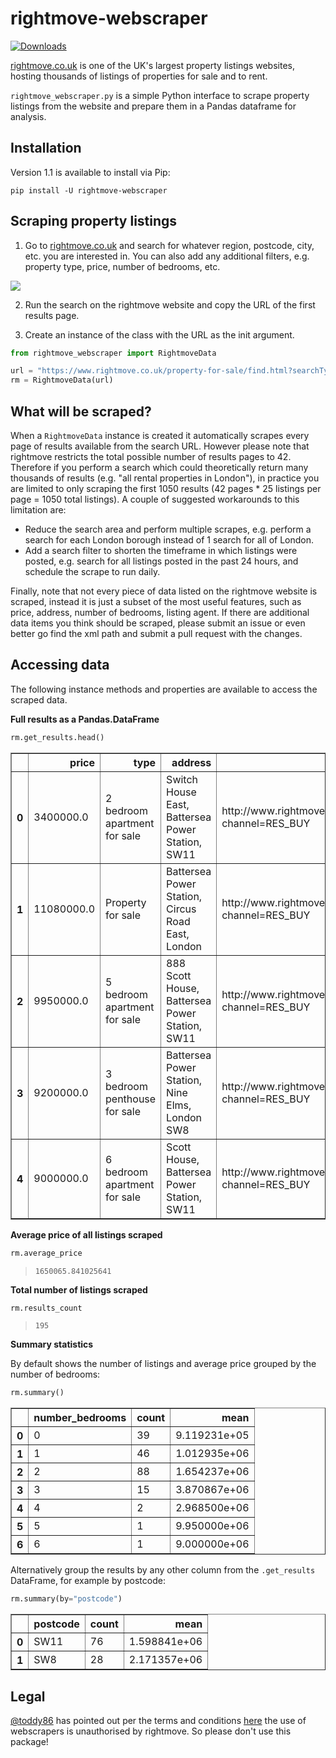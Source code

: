 # rightmove-webscraper

[![Downloads](https://pepy.tech/badge/rightmove-webscraper)](https://pepy.tech/project/rightmove-webscraper)

<a href="http://www.rightmove.co.uk/" target="_blank">rightmove.co.uk</a> is one of the UK's largest property listings websites, hosting thousands of listings of properties for sale and to rent.

<code>rightmove_webscraper.py</code> is a simple Python interface to scrape property listings from the website and prepare them in a Pandas dataframe for analysis.

## Installation

Version 1.1 is available to install via Pip:

 <code>pip install -U rightmove-webscraper</code>

## Scraping property listings

1) Go to <a href="http://www.rightmove.co.uk/">rightmove.co.uk</a> and search for whatever region, postcode, city, etc. you are interested in. You can also add any additional filters, e.g. property type, price, number of bedrooms, etc.

<img src = "./docs/images/rightmove_search_screen.PNG">

2) Run the search on the rightmove website and copy the URL of the first results page.

3) Create an instance of the class with the URL as the init argument.

```python
from rightmove_webscraper import RightmoveData

url = "https://www.rightmove.co.uk/property-for-sale/find.html?searchType=SALE&locationIdentifier=REGION%5E94346"
rm = RightmoveData(url)
```

## What will be scraped?

When a `RightmoveData` instance is created it automatically scrapes every page of results available from the search URL. However please note that rightmove restricts the total possible number of results pages to 42. Therefore if you perform a search which could theoretically return many thousands of results (e.g. "all rental properties in London"), in practice you are limited to only scraping the first 1050 results (42 pages * 25 listings per page = 1050 total listings). A couple of suggested workarounds to this limitation are:

* Reduce the search area and perform multiple scrapes, e.g. perform a search for each London borough instead of 1 search for all of London.
* Add a search filter to shorten the timeframe in which listings were posted, e.g. search for all listings posted in the past 24 hours, and schedule the scrape to run daily.

Finally, note that not every piece of data listed on the rightmove website is scraped, instead it is just a subset of the most useful features, such as price, address, number of bedrooms, listing agent. If there are additional data items you think should be scraped, please submit an issue or even better go find the xml path and submit a pull request with the changes.

## Accessing data 

The following instance methods and properties are available to access the scraped data.

**Full results as a Pandas.DataFrame**

```python
rm.get_results.head()
```

<table border="1" class="dataframe">  <thead>    <tr style="text-align: right;">      <th></th>      <th>price</th>      <th>type</th>      <th>address</th>      <th>url</th>      <th>agent_url</th>      <th>postcode</th>      <th>full_postcode</th>      <th>number_bedrooms</th>      <th>search_date</th>    </tr>  </thead>  <tbody>    <tr>      <th>0</th>      <td>3400000.0</td>      <td>2 bedroom apartment for sale</td>      <td>Switch House East, Battersea Power Station, SW11</td>      <td>http://www.rightmove.co.uk/properties/121457195#/?channel=RES_BUY</td>      <td>http://www.rightmove.co.uk/estate-agents/agent/JLL/London-Residential-Developments-100183.html</td>      <td>SW11</td>      <td>NaN</td>      <td>2.0</td>      <td>2022-03-24 09:40:13.769706</td>    </tr>    <tr>      <th>1</th>      <td>11080000.0</td>      <td>Property for sale</td>      <td>Battersea Power Station, Circus Road East, London</td>      <td>http://www.rightmove.co.uk/properties/118473812#/?channel=RES_BUY</td>      <td>http://www.rightmove.co.uk/estate-agents/agent/Moveli/London-191324.html</td>      <td>NaN</td>      <td>NaN</td>      <td>NaN</td>      <td>2022-03-24 09:40:13.769706</td>    </tr>    <tr>      <th>2</th>      <td>9950000.0</td>      <td>5 bedroom apartment for sale</td>      <td>888 Scott House, Battersea Power Station, SW11</td>      <td>http://www.rightmove.co.uk/properties/89344718#/?channel=RES_BUY</td>      <td>http://www.rightmove.co.uk/estate-agents/agent/Prestigious-Property-Ltd/Ruislip-67965.html</td>      <td>SW11</td>      <td>NaN</td>      <td>5.0</td>      <td>2022-03-24 09:40:13.769706</td>    </tr>    <tr>      <th>3</th>      <td>9200000.0</td>      <td>3 bedroom penthouse for sale</td>      <td>Battersea Power Station, Nine Elms, London SW8</td>      <td>http://www.rightmove.co.uk/properties/114236963#/?channel=RES_BUY</td>      <td>http://www.rightmove.co.uk/estate-agents/agent/Copperstones/London-82091.html</td>      <td>SW8</td>      <td>NaN</td>      <td>3.0</td>      <td>2022-03-24 09:40:13.769706</td>    </tr>    <tr>      <th>4</th>      <td>9000000.0</td>      <td>6 bedroom apartment for sale</td>      <td>Scott House, Battersea Power Station, SW11</td>      <td>http://www.rightmove.co.uk/properties/107110697#/?channel=RES_BUY</td>      <td>http://www.rightmove.co.uk/estate-agents/agent/Dockleys/London-174305.html</td>      <td>SW11</td>      <td>NaN</td>      <td>6.0</td>      <td>2022-03-24 09:40:13.769706</td>    </tr>  </tbody></table>


**Average price of all listings scraped**

```python
rm.average_price
```

> `1650065.841025641`

**Total number of listings scraped**

```python
rm.results_count
```

> `195`

**Summary statistics** 

By default shows the number of listings and average price grouped by the number of bedrooms:

```python
rm.summary()
```

<table border="1" class="dataframe">  <thead>    <tr style="text-align: right;">      <th></th>      <th>number_bedrooms</th>      <th>count</th>      <th>mean</th>    </tr>  </thead>  <tbody>    <tr>      <th>0</th>      <td>0</td>      <td>39</td>      <td>9.119231e+05</td>    </tr>    <tr>      <th>1</th>      <td>1</td>      <td>46</td>      <td>1.012935e+06</td>    </tr>    <tr>      <th>2</th>      <td>2</td>      <td>88</td>      <td>1.654237e+06</td>    </tr>    <tr>      <th>3</th>      <td>3</td>      <td>15</td>      <td>3.870867e+06</td>    </tr>    <tr>      <th>4</th>      <td>4</td>      <td>2</td>      <td>2.968500e+06</td>    </tr>    <tr>      <th>5</th>      <td>5</td>      <td>1</td>      <td>9.950000e+06</td>    </tr>    <tr>      <th>6</th>      <td>6</td>      <td>1</td>      <td>9.000000e+06</td>    </tr>  </tbody></table>

Alternatively group the results by any other column from the <code>.get_results</code> DataFrame, for example by postcode:

```python
rm.summary(by="postcode")
```

<table border="1" class="dataframe">  <thead>    <tr style="text-align: right;">      <th></th>      <th>postcode</th>      <th>count</th>      <th>mean</th>    </tr>  </thead>  <tbody>    <tr>      <th>0</th>      <td>SW11</td>      <td>76</td>      <td>1.598841e+06</td>    </tr>    <tr>      <th>1</th>      <td>SW8</td>      <td>28</td>      <td>2.171357e+06</td>    </tr>  </tbody></table>

## Legal

<a href="https://github.com/toddy86">@toddy86</a> has pointed out per the terms and conditions <a href="https://www.rightmove.co.uk/this-site/terms-of-use.html"> here</a> the use of webscrapers is unauthorised by rightmove. So please don't use this package!
